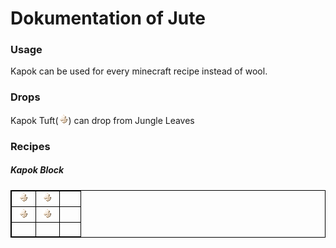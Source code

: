 # Dokumentation of Jute

### Usage

Kapok can be used for every minecraft recipe instead of wool.

### Drops

Kapok Tuft(![](./../src/main/resources/assets/veganlife/textures/items/kapoktuft.png?raw=true)) can drop from Jungle Leaves

### Recipes 

##### Kapok Block

<table style="border:1px solid black; border-collapse: collapse;">
    <tr style="border:1px solid black; border-collapse: collapse;">
        <td style="border:1px solid black;">&nbsp;<img src="./../src/main/resources/assets/veganlife/textures/items/kapoktuft.png"/>&nbsp;</td>
        <td>&nbsp;<img src="./../src/main/resources/assets/veganlife/textures/items/kapoktuft.png"/>&nbsp;</td>
        <td style="border:1px solid black; border-collapse: collapse;">&nbsp; &nbsp; &nbsp;</td>
    </tr>
    <tr style="border:1px solid black; border-collapse: collapse;">
        <td style="border:1px solid black;">&nbsp;<img src="./../src/main/resources/assets/veganlife/textures/items/kapoktuft.png"/>&nbsp;</td>
        <td>&nbsp;<img src="./../src/main/resources/assets/veganlife/textures/items/kapoktuft.png"/>&nbsp;</td>
        <td style="border:1px solid black; border-collapse: collapse;">&nbsp; &nbsp; &nbsp;</td>
    </tr>
    <tr style="border:1px solid black; border-collapse: collapse;">
        <td style="border:1px solid black; border-collapse: collapse;">&nbsp; &nbsp; &nbsp;</td>
        <td style="border:1px solid black; border-collapse: collapse;">&nbsp; &nbsp; &nbsp;</td>
        <td style="border:1px solid black; border-collapse: collapse;">&nbsp; &nbsp; &nbsp;</td>
    </tr>
</table>


